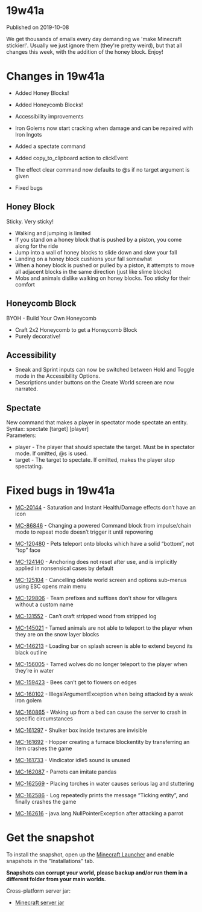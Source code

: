 # 19w41a
Published on 2019-10-08

We get thousands of emails every day demanding we 'make Minecraft stickier!'.
Usually we just ignore them (they're pretty weird), but that all changes this
week, with the addition of the honey block. Enjoy!  

# Changes in 19w41a

  * Added Honey Blocks!  

  * Added Honeycomb Blocks!
  * Accessibility improvements
  * Iron Golems now start cracking when damage and can be repaired with Iron Ingots
  * Added a spectate command
  * Added copy_to_clipboard action to clickEvent
  * The effect clear command now defaults to @s if no target argument is given
  * Fixed bugs

## Honey Block

Sticky. Very sticky!

  * Walking and jumping is limited
  * If you stand on a honey block that is pushed by a piston, you come along for the ride
  * Jump into a wall of honey blocks to slide down and slow your fall
  * Landing on a honey block cushions your fall somewhat
  * When a honey block is pushed or pulled by a piston, it attempts to move all adjacent blocks in the same direction (just like slime blocks)
  * Mobs and animals dislike walking on honey blocks. Too sticky for their comfort

## Honeycomb Block

BYOH - Build Your Own Honeycomb

  * Craft 2x2 Honeycomb to get a Honeycomb Block
  * Purely decorative!

## Accessibility

  * Sneak and Sprint inputs can now be switched between Hold and Toggle mode in the Accessibility Options.
  * Descriptions under buttons on the Create World screen are now narrated.

## Spectate

New command that makes a player in spectator mode spectate an entity. Syntax:
spectate [target] [player]  
Parameters:

  * player \- The player that should spectate the target. Must be in spectator mode. If omitted, @s is used.
  * target \- The target to spectate. If omitted, makes the player stop spectating.

# Fixed bugs in 19w41a

  * [MC-20144](https://bugs.mojang.com/browse/MC-20144) \- Saturation and Instant Health/Damage effects don’t have an icon  

  * [MC-86846](https://bugs.mojang.com/browse/MC-86846) \- Changing a powered Command block from impulse/chain mode to repeat mode doesn’t trigger it until repowering
  * [MC-120480](https://bugs.mojang.com/browse/MC-120480) \- Pets teleport onto blocks which have a solid “bottom”, not “top” face
  * [MC-124140](https://bugs.mojang.com/browse/MC-124140) \- Anchoring does not reset after use, and is implicitly applied in nonsensical cases by default
  * [MC-125104](https://bugs.mojang.com/browse/MC-125104) \- Cancelling delete world screen and options sub-menus using ESC opens main menu
  * [MC-129806](https://bugs.mojang.com/browse/MC-129806) \- Team prefixes and suffixes don’t show for villagers without a custom name
  * [MC-131552](https://bugs.mojang.com/browse/MC-131552) \- Can’t craft stripped wood from stripped log
  * [MC-145021](https://bugs.mojang.com/browse/MC-145021) \- Tamed animals are not able to teleport to the player when they are on the snow layer blocks
  * [MC-146213](https://bugs.mojang.com/browse/MC-146213) \- Loading bar on splash screen is able to extend beyond its black outline
  * [MC-156005](https://bugs.mojang.com/browse/MC-156005) \- Tamed wolves do no longer teleport to the player when they’re in water
  * [MC-159423](https://bugs.mojang.com/browse/MC-159423) \- Bees can’t get to flowers on edges
  * [MC-160102](https://bugs.mojang.com/browse/MC-160102) \- IllegalArgumentException when being attacked by a weak iron golem
  * [MC-160865](https://bugs.mojang.com/browse/MC-160865) \- Waking up from a bed can cause the server to crash in specific circumstances
  * [MC-161297](https://bugs.mojang.com/browse/MC-161297) \- Shulker box inside textures are invisible
  * [MC-161692](https://bugs.mojang.com/browse/MC-161692) \- Hopper creating a furnace blockentity by transferring an item crashes the game
  * [MC-161733](https://bugs.mojang.com/browse/MC-161733) \- Vindicator idle5 sound is unused
  * [MC-162087](https://bugs.mojang.com/browse/MC-162087) \- Parrots can imitate pandas
  * [MC-162569](https://bugs.mojang.com/browse/MC-162569) \- Placing torches in water causes serious lag and stuttering
  * [MC-162586](https://bugs.mojang.com/browse/MC-162586) \- Log repeatedly prints the message “Ticking entity”, and finally crashes the game
  * [MC-162616](https://bugs.mojang.com/browse/MC-162616) \- java.lang.NullPointerException after attacking a parrot

# Get the snapshot

To install the snapshot, open up the [Minecraft Launcher](/download.html) and
enable snapshots in the "Installations" tab.

**Snapshots can corrupt your world, please backup and/or run them in a
different folder from your main worlds.**

Cross-platform server jar:

  * [Minecraft server jar](https://launcher.mojang.com/v1/objects/852eb4bfba2d886efeb88f82bcb706099193b121/server.jar)


